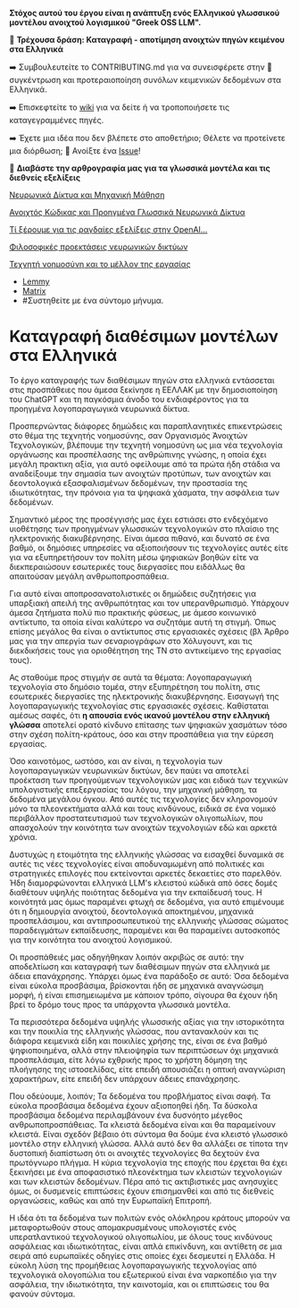 __Στόχος αυτού του έργου είναι η ανάπτυξη ενός Ελληνικού γλωσσικού μοντέλου ανοιχτού λογισμικού "Greek OSS LLM".__

:rocket: **Τρέχουσα δράση: Καταγραφή - αποτίμηση ανοιχτών πηγών κειμένου στα Ελληνικά**

:arrow_right: Συμβουλευτείτε το CONTRIBUTING.md για να συνεισφέρετε στην :dart: συγκέντρωση και προτεραιοποίηση συνόλων κειμενικών δεδομένων στα Ελληνικά.

:arrow_right: Επισκεφτείτε το [wiki](https://github.com/eellak/glossAPI/wiki/%CE%9A%CE%B1%CF%84%CE%B1%CE%B3%CF%81%CE%B1%CF%86%CE%AE-%CE%A0%CE%B7%CE%B3%CF%8E%CE%BD) για να δείτε ή να τροποποιήσετε τις καταγεγραμμένες πηγές.

:arrow_right: Έχετε μια ιδέα που δεν βλέπετε στο αποθετήριο; Θέλετε να προτείνετε μια διόρθωση; 🚩 Ανοίξτε ένα [Issue](https://github.com/eellak/glossAPI/issues)!

:newspaper: __Διαβάστε την αρθρογραφία μας για τα γλωσσικά μοντέλα και τις διεθνείς εξελίξεις__

[Νευρωνικά Δίκτυα και Μηχανική Μάθηση](https://edu.ellak.gr/2023/04/11/nevronika-diktia-ke-michaniki-mathisi/)

[Ανοιχτός Κώδικας και Προηγμένα Γλωσσικά Νευρωνικά Δίκτυα](https://openstandards.ellak.gr/2023/10/26/anichtos-kodikas-ke-proigmena-glossika-nevronika-diktia/)

[Τί ξέρουμε για τις ραγδαίες εξελίξεις στην OpenAI...](https://opensource.ellak.gr/2023/11/21/ti-xeroume-gia-tis-ragdees-exelixis-stin-openai-pou-elavan-chora-tis-teleftees-72-ores/)

[Φιλοσοφικές προεκτάσεις νευρωνικών δικτύων](https://opensource.ellak.gr/2023/12/07/filosofikes-proektasis-nevronikon-diktion/)

[Τεχνητή νοημοσύνη και το μέλλον της εργασίας](https://openstandards.ellak.gr/2023/12/08/ti-echoume-na-mathoume-apo-tin-apergia-ton-singrafeon-tou-choligount-gia-tin-techniti-noimosini-ke-to-mellon-tis-ergasias/)

- [Lemmy](https://lemmy.ml/c/greek_foss)
- [Matrix](https://matrix.to/#/%23ml-groups23:chat.ellak.gr)
- #Συστηθείτε με ένα σύντομο μήνυμα.

# Καταγραφή διαθέσιμων μοντέλων στα Ελληνικά

Το έργο καταγραφής των διαθέσιμων πηγών στα ελληνικά εντάσσεται στις προσπάθειες που άμεσα ξεκίνησε η ΕΕΛΛΑΚ με την δημοσιοποίηση του ChatGPT και τη παγκόσμια άνοδο του ενδιαφέροντος για τα προηγμένα λογοπαραγωγικά νευρωνικά δίκτυα.

Προσπερνώντας διάφορες δημώδεις και παραπλανητικές επικεντρώσεις στο θέμα της τεχνητής νοημοσύνης, σαν Οργανισμός Άνοιχτών Τεχνολογικών, βλέπουμε την τεχνητή νοημοσύνη ως μια νέα τεχνολογία οργάνωσης και προσπέλασης της ανθρώπινης γνώσης, η οποία έχει μεγάλη πρακτικη αξία, για αυτό οφείλουμε από τα πρώτα ήδη στάδια να αναδείξουμε την σημασία των ανοιχτών προτύπων, των ανοιχτών και δεοντολογικά εξασφαλισμένων δεδομένων, την προστασία της ιδιωτικότητας, την πρόνοια για τα ψηφιακά χάσματα, την ασφάλεια των δεδομένων.

Σημαντικό μέρος της προσέγγισής μας έχει εστιάσει στο ενδεχόμενο υιοθέτησης των προηγμένων γλωσσικών τεχνολογικών στο πλαίσιο της ηλεκτρονικής διακυβέρνησης. Είναι άμεσα πιθανό, και δυνατό σε ένα βαθμό, οι δημόσιες υπηρεσίες να αξιοποιήσουν τις τεχνολογίες αυτές είτε για να εξυπηρετήσουν τον πολίτη μέσω ψηφιακών βοηθών είτε να διεκπεραιώσουν εσωτερικές τους διεργασίες που ειδάλλως θα απαιτούσαν μεγάλη ανθρωποπροσπάθεια.

Για αυτό είναι αποπροσανατολιστικές οι δημώδεις συζητήσεις για υπαρξιακή απειλή της ανθρωπότητας και τον υπερανθρωπισμό. Υπάρχουν άμεσα ζητήματα πολύ πιο πρακτικής φύσεως, με άμεσο κοινωνικό αντίκτυπο, τα οποία είναι καλύτερο να συζητάμε αυτή τη στιγμή. 
Όπως επίσης μεγάλος θα είναι ο αντίκτυπος στις εργασιακές σχέσεις (βλ Άρθρο μας για την απεργία των σεναριογράφων στο Χόλυγουντ, και τις διεκδικήσεις τους για οριοθέητηση της ΤΝ στο αντικείμενο της εργασίας τους).

Ας σταθούμε προς στιγμήν σε αυτά τα θέματα: Λογοπαραγωγική τεχνολογία στο δημόσιο τομέα, στην εξυπηρέτηση του πολίτη, στις εσωτερικές διεργασίες της ηλεκτρονικής διακυβέρνησης. Εισαγωγή της λογοπαραγωγικής τεχνολογίας στις εργασιακές σχέσεις. Καθίσταται αμέσως σαφές, ότι **η απουσία ενός ικανού μοντέλου στην ελληνική γλώσσα** αποτελεί ορατό κίνδυνο επίτασης των ψηφιακών χασμάτων τόσο στην σχέση πολίτη-κράτους, όσο και στην προσπάθεια για την εύρεση εργασίας.

Όσο καινοτόμος, ωστόσο, και αν είναι, η τεχνολογία των λογοπαραγωγικών νευρωνικών δικτύων, δεν παύει να αποτελεί προέκταση των προηγούμενων τεχνολογικών μας και ειδικά των τεχνικών υπολογιστικής επεξεργασίας του λόγου, την μηχανική μάθηση, τα δεδομένα μεγάλου όγκου. Από αυτές τις τεχνολογίες δεν κληρονομούν μόνο τα πλεονεκτήματα αλλά και τους κινδύνους, ειδικά σε ένα νομικό περιβάλλον προστατευτισμού των τεχνολογικών ολιγοπωλίων, που απασχολούν την κοινότητα των ανοιχτών τεχνολογιών εδώ και αρκετά χρόνια.

Δυστυχώς η ετοιμότητα της ελληνικής γλώσσας να εισαχθεί δυναμικά σε αυτές τις νέες τεχνολογίες είναι αποδυναμωμένη από πολιτικές και στρατηγικές επιλογές που εκτείνονται αρκετές δεκαετίες στο παρελθόν. Ήδη διαμορφώνονται ελληνικά LLM's κλειστού κώδικά από όσες δομές διαθέτουν υψηλής ποιότητας δεδομένα για την εκπαίδευσή τους. Η κοινότητά μας όμως παραμένει φτωχή σε δεδομένα, για αυτό επιμένουμε ότι η δημιουργία ανοιχτού, δεοντολογικά αποκτημένου, μηχανικά προσπελάσιμου, και αντιπροσωπευτικού της ελληνικής γλώσσας σώματος παραδειγμάτων εκπαίδευσης, παραμένει και θα παραμείνει αυτοσκοπός για την κοινότητα του ανοιχτού λογισμικού.

Οι προσπάθειές μας οδηγήθηκαν λοιπόν ακριβώς σε αυτό: την αποδελτίωση και καταγραφή των διαθέσιμων πηγών στα ελληνικά με άδεια επανάχρησης. Υπάρχει όμως ένα παράδοξο σε αυτό: Όσα δεδομένα είναι εύκολα προσβάσιμα, βρίσκονται ήδη σε μηχανικά αναγνώσιμη μορφή, ή είναι επισημειωμένα με κάποιον τρόπο, σίγουρα θα έχουν ήδη βρεί το δρόμο τους προς τα υπάρχοντα γλωσσικά μοντέλα.

Τα περισσότερα δεδομένα υψηλής γλωσσικής αξίας για την ιστορικότητα και την ποικιλία της ελληνικής γλώσσας, που αντανακλούν και τις διάφορα κειμενικά είδη και ποικιλίες χρήσης της, είναι σε ένα βαθμό ψηφιοποιημένα, αλλά στην πλειοψηφία των περιπτώσεων όχι μηχανικά προσπελάσιμα, είτε λόγω εχθρικής προς το χρήστη δόμηση της πλοήγησης της ιστοσελίδας, είτε επειδή απουσιάζει η οπτική αναγνώριση χαρακτήρων, είτε επειδή δεν υπάρχουν άδειες επανάχρησης.

Που οδεύουμε, λοιπόν; Τα δεδομένα του προβλήματος είναι σαφή. Τα εύκολα προσβάσιμα δεδομένα έχουν αξιοποηθεί ήδη. Τα δύσκολα προσβάσιμα δεδομένα περιλαμβάνουν ένα δυσνόητο μέγεθος ανθρωποπροσπάθειας. Τα κλειστά δεδομένα είναι και θα παραμείνουν κλειστά. Είναι σχεδόν βέβαιο ότι σύντομα θα δούμε ένα κλειστό γλωσσικό μοντέλο στην ελληνική γλώσσα. Αλλά αυτό δεν θα αλλάξει σε τίποτα την δυστοπική διαπίστωση ότι οι ανοιχτές τεχνολογίες θα δεχτούν ένα πρωτόγνωρο πλήγμα. Η κύρια τεχνολογία της εποχής που έρχεται θα έχει ξεκινήσει με ένα αποφασιστικό πλεονέκτημα των κλειστών τεχνολογιών και των κλειστών δεδομένων. Πέρα από τις ακτιβιστικές μας ανησυχίες όμως, οι δυσμενείς επιπτώσεις έχουν επισημανθεί και από τις διεθνείς οργανώσεις, καθώς και από την Ευρωπαϊκή Επιτροπή.

Η ιδέα ότι τα δεδομένα των πολιτών ενός ολόκληρου κράτους μπορούν να μεταφορτωθούν στους απομακρυσμένους υπολογιστές ενός υπερατλαντικού τεχνολογικού ολιγοπωλίου, με όλους τους κινδύνους ασφάλειας και ιδιωτικότητας, είναι απλά επικίνδυνη, και αντίθετη σε μια σειρά από ευρωπαϊκές οδηγίες στις οποίες έχει δεσμευτεί η Ελλάδα. Η εύκολη λύση της προμήθειας λογοπαραγωγικής τεχνολογίας από τεχνολογικά ολογοπώλια του εξωτερικού είναι ένα ναρκοπέδιο για την ασφάλεια, την ιδιωτικότητα, την καινοτομία, και οι επιπτώσεις του θα φανούν σύντομα.

